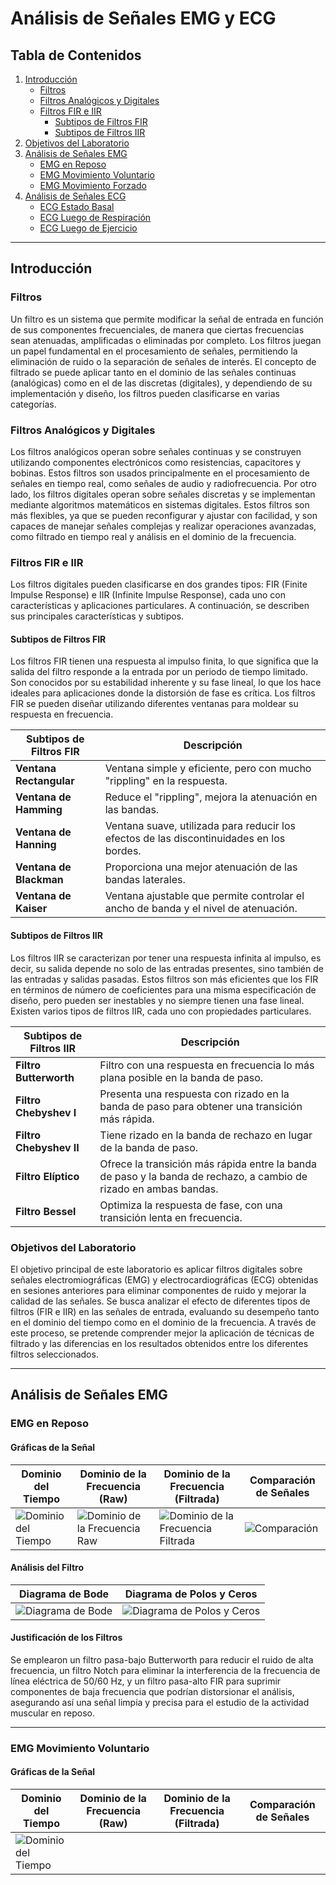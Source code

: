 # Análisis de Señales EMG y ECG

## Tabla de Contenidos
1. [Introducción](#introducción)
   - [Filtros](#filtros)
   - [Filtros Analógicos y Digitales](#filtros-analógicos-y-digitales)
   - [Filtros FIR e IIR](#filtros-fir-e-iir)
     - [Subtipos de Filtros FIR](#subtipos-de-filtros-fir)
     - [Subtipos de Filtros IIR](#subtipos-de-filtros-iir)
2. [Objetivos del Laboratorio](#objetivos-del-laboratorio)
3. [Análisis de Señales EMG](#análisis-de-señales-emg)
   - [EMG en Reposo](#emg-en-reposo)
   - [EMG Movimiento Voluntario](#emg-movimiento-voluntario)
   - [EMG Movimiento Forzado](#emg-movimiento-forzado)
4. [Análisis de Señales ECG](#análisis-de-señales-ecg)
   - [ECG Estado Basal](#ecg-estado-basal)
   - [ECG Luego de Respiración](#ecg-luego-de-respiración)
   - [ECG Luego de Ejercicio](#ecg-luego-de-ejercicio)

---

## Introducción

### Filtros

Un filtro es un sistema que permite modificar la señal de entrada en función de sus componentes frecuenciales, de manera que ciertas frecuencias sean atenuadas, amplificadas o eliminadas por completo. Los filtros juegan un papel fundamental en el procesamiento de señales, permitiendo la eliminación de ruido o la separación de señales de interés. El concepto de filtrado se puede aplicar tanto en el dominio de las señales continuas (analógicas) como en el de las discretas (digitales), y dependiendo de su implementación y diseño, los filtros pueden clasificarse en varias categorías.

### Filtros Analógicos y Digitales

Los filtros analógicos operan sobre señales continuas y se construyen utilizando componentes electrónicos como resistencias, capacitores y bobinas. Estos filtros son usados principalmente en el procesamiento de señales en tiempo real, como señales de audio y radiofrecuencia. Por otro lado, los filtros digitales operan sobre señales discretas y se implementan mediante algoritmos matemáticos en sistemas digitales. Estos filtros son más flexibles, ya que se pueden reconfigurar y ajustar con facilidad, y son capaces de manejar señales complejas y realizar operaciones avanzadas, como filtrado en tiempo real y análisis en el dominio de la frecuencia.

### Filtros FIR e IIR

Los filtros digitales pueden clasificarse en dos grandes tipos: FIR (Finite Impulse Response) e IIR (Infinite Impulse Response), cada uno con características y aplicaciones particulares. A continuación, se describen sus principales características y subtipos.

#### Subtipos de Filtros FIR

Los filtros FIR tienen una respuesta al impulso finita, lo que significa que la salida del filtro responde a la entrada por un periodo de tiempo limitado. Son conocidos por su estabilidad inherente y su fase lineal, lo que los hace ideales para aplicaciones donde la distorsión de fase es crítica. Los filtros FIR se pueden diseñar utilizando diferentes ventanas para moldear su respuesta en frecuencia.

| Subtipos de Filtros FIR | Descripción                                     |
|-------------------------|-------------------------------------------------|
| **Ventana Rectangular**  | Ventana simple y eficiente, pero con mucho "rippling" en la respuesta. |
| **Ventana de Hamming**   | Reduce el "rippling", mejora la atenuación en las bandas. |
| **Ventana de Hanning**   | Ventana suave, utilizada para reducir los efectos de las discontinuidades en los bordes. |
| **Ventana de Blackman**  | Proporciona una mejor atenuación de las bandas laterales. |
| **Ventana de Kaiser**    | Ventana ajustable que permite controlar el ancho de banda y el nivel de atenuación. |

#### Subtipos de Filtros IIR

Los filtros IIR se caracterizan por tener una respuesta infinita al impulso, es decir, su salida depende no solo de las entradas presentes, sino también de las entradas y salidas pasadas. Estos filtros son más eficientes que los FIR en términos de número de coeficientes para una misma especificación de diseño, pero pueden ser inestables y no siempre tienen una fase lineal. Existen varios tipos de filtros IIR, cada uno con propiedades particulares.

| Subtipos de Filtros IIR | Descripción                                     |
|-------------------------|-------------------------------------------------|
| **Filtro Butterworth**   | Filtro con una respuesta en frecuencia lo más plana posible en la banda de paso. |
| **Filtro Chebyshev I**   | Presenta una respuesta con rizado en la banda de paso para obtener una transición más rápida. |
| **Filtro Chebyshev II**  | Tiene rizado en la banda de rechazo en lugar de la banda de paso. |
| **Filtro Elíptico**      | Ofrece la transición más rápida entre la banda de paso y la banda de rechazo, a cambio de rizado en ambas bandas. |
| **Filtro Bessel**        | Optimiza la respuesta de fase, con una transición lenta en frecuencia. |

### Objetivos del Laboratorio

El objetivo principal de este laboratorio es aplicar filtros digitales sobre señales electromiográficas (EMG) y electrocardiográficas (ECG) obtenidas en sesiones anteriores para eliminar componentes de ruido y mejorar la calidad de las señales. Se busca analizar el efecto de diferentes tipos de filtros (FIR e IIR) en las señales de entrada, evaluando su desempeño tanto en el dominio del tiempo como en el dominio de la frecuencia. A través de este proceso, se pretende comprender mejor la aplicación de técnicas de filtrado y las diferencias en los resultados obtenidos entre los diferentes filtros seleccionados.

---

## Análisis de Señales EMG

### EMG en Reposo

#### Gráficas de la Señal

| Dominio del Tiempo | Dominio de la Frecuencia (Raw) | Dominio de la Frecuencia (Filtrada) | Comparación de Señales |
|--------------------|---------------------------------|-------------------------------------|------------------------|
| ![Dominio del Tiempo](https://github.com/Peeta18/ISB_Grupo3/blob/e978bb50de06bc5385ebe88109682c92ebe0ab9b/ISB/Laboratorios/L7_procesamiento_de_se%C3%B1ales/img-piero/EEG/reposo/raw.png) | ![Dominio de la Frecuencia Raw](https://github.com/Peeta18/ISB_Grupo3/blob/e978bb50de06bc5385ebe88109682c92ebe0ab9b/ISB/Laboratorios/L7_procesamiento_de_se%C3%B1ales/img-piero/EEG/reposo/ft_raw.png) | ![Dominio de la Frecuencia Filtrada](https://github.com/Peeta18/ISB_Grupo3/blob/e978bb50de06bc5385ebe88109682c92ebe0ab9b/ISB/Laboratorios/L7_procesamiento_de_se%C3%B1ales/img-piero/EEG/reposo/ft_filter.png) | ![Comparación](https://github.com/Peeta18/ISB_Grupo3/blob/e978bb50de06bc5385ebe88109682c92ebe0ab9b/ISB/Laboratorios/L7_procesamiento_de_se%C3%B1ales/img-piero/EEG/reposo/comparison.png) |

#### Análisis del Filtro

| Diagrama de Bode | Diagrama de Polos y Ceros |
|------------------|---------------------------|
| ![Diagrama de Bode](https://github.com/Peeta18/ISB_Grupo3/blob/ba3c8922fa47ad62734755753370f7176e1575bd/ISB/Laboratorios/L7_procesamiento_de_se%C3%B1ales/img-piero/volunt/bode.png) | ![Diagrama de Polos y Ceros](https://github.com/Peeta18/ISB_Grupo3/blob/4acf6339e67c70a71f6b6a7b2c42868fbe10be68/ISB/Laboratorios/L7_procesamiento_de_se%C3%B1ales/img-piero/volunt/ceros.png) |

#### Justificación de los Filtros
Se emplearon un filtro pasa-bajo Butterworth para reducir el ruido de alta frecuencia, un filtro Notch para eliminar la interferencia de la frecuencia de línea eléctrica de 50/60 Hz, y un filtro pasa-alto FIR para suprimir componentes de baja frecuencia que podrían distorsionar el análisis, asegurando así una señal limpia y precisa para el estudio de la actividad muscular en reposo.

---

### EMG Movimiento Voluntario

#### Gráficas de la Señal

| Dominio del Tiempo | Dominio de la Frecuencia (Raw) | Dominio de la Frecuencia (Filtrada) | Comparación de Señales |
|--------------------|---------------------------------|-------------------------------------|------------------------|
| ![Dominio del Tiempo](https://github.com/Peeta18/ISB_Grupo3/blob/e978bb50de06bc5385ebe88109682c92ebe0ab9b/ISB/Laboratorios/L7_procesamiento_de_se%C3%B1ales/img-piero/volunt/raw.png)
